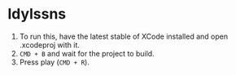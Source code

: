 # ldylssns
1. To run this, have the latest stable of XCode installed and open .xcodeproj with it.
2. `CMD + B` and wait for the project to build.
3. Press play (`CMD + R`).
